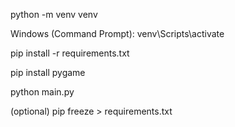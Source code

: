 python -m venv venv

Windows (Command Prompt):
venv\Scripts\activate

pip install -r requirements.txt

pip install pygame

python main.py

(optional) pip freeze > requirements.txt 

